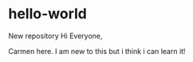 # hello-world
New repository
Hi Everyone, 

Carmen here.  I am new to this but i think i can learn it! 
